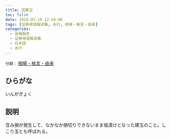 ```yaml
---
title: 因果玉
toc: false
date: 2018-05-18 12:58:06
tags: [证券用语解说集, あ行, 相場・格言・由来]
categories:
  - 金融服务
  - 证券用语解说集
  - 日本語
  - あ行
---
```


`分類：` [相場・格言・由来](/tags/相場・格言・由来/)

## ひらがな

いんがぎょく

## 説明

含み損が発生して、なかなか損切りできないまま塩漬けとなった建玉のこと。しこり玉とも呼ばれる。
